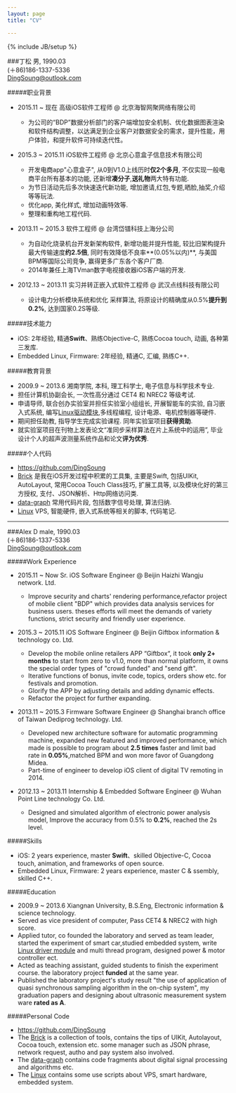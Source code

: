 ```yaml
---
layout: page
title: "CV"

---
```

{% include JB/setup %}  

###丁松
男, 1990.03  
(＋86)186-1337-5336  
<DingSoung@outlook.com>  

#####职业背景

* 2015.11 ~ 现在 高级iOS软件工程师 @ 北京海智网聚网络有限公司
  * 为公司的“BDP”数据分析部门的客户端增加安全机制、优化数据图表渲染和软件结构调整，以达满足到企业客户对数据安全的需求，提升性能，用户体验，和提升软件可持续迭代性。

* 2015.3 ~ 2015.11 iOS软件工程师 @ 北京心意盒子信息技术有限公司
  * 开发电商app"心意盒子", 从0到V1.0上线历时**仅2个多月**, 不仅实现一般电商平台所有基本的功能, 还新增**凑分子**,**送礼物**两大特有功能. 
  * 为节日活动先后多次快速迭代新功能, 增加邀请,红包,专题,晒脸,抽奖,介绍等等玩法. 
  * 优化app, 美化样式, 增加动画特效等. 
  * 整理和重构地工程代码. 

* 2013.11 ~ 2015.3 软件工程师 @ 台湾岱镨科技上海分公司 
  * 为自动化烧录机台开发新架构软件, 新增功能并提升性能, 较比旧架构提升最大传输速度**约2.5倍**, 同时有效降低不良率**(0.05%以内)**, 与美国BPM等国际公司竞争, 赢得更多广东各个客户厂商. 
  * 2014年兼任上海TVman数字电视接收器iOS客户端的开发. 

* 2012.13 ~ 2013.11 实习并转正嵌入式软件工程师 @ 武汉点线科技有限公司 
  * 设计电力分析模块系统和优化 采样算法, 将原设计的精确度从0.5%**提升到0.2%**, 达到国家0.2S等级. 

#####技术能力
* iOS: 2年经验, 精通**Swift**、熟练Objective-C, 熟练Cocoa touch, 动画, 各种第三发库. 
* Embedded Linux,  Firmware: 2年经验, 精通C, 汇编, 熟练C++. 

#####教育背景
* 2009.9 ~ 2013.6 湘南学院, 本科, 理工科学士, 电子信息与科学技术专业.
* 担任计算机协副会长, 一次性高分通过 CET4 和 NREC2 等级考试. 
* 申请导师, 联合创办实验室并担任实验室小组组长, 开展智能车的实验, 自习嵌入式系统, 编写[Linux驱动模块](https://github.com/DingSoung/linux-3.0.1/tree/master/drivers/char),多线程编程, 设计电源、电机控制器等硬件. 
* 期间担任助教, 指导学生完成实验课程. 同年实验室项目**获得资助**. 
* 就实验室项目在刊物上发表论文“准同步采样算法在片上系统中的运用”, 毕业设计个人的超声波测量系统作品和论文**评为优秀**. 

#####个人代码
  * <https://github.com/DingSoung>  
  * [Brick](https://github.com/DingSoung/Brick) 是我在iOS开发过程中积累的工具集, 主要是Swift, 包括UIKit, AutoLayout, 常用Cocoa Touch Class技巧, 扩展工具等, 以及模块化好的第三方授权, 支付、JSON解析、Http网络访问类. 
  * [data-graph](https://github.com/DingSoung/data-graph.git) 常用代码片段, 包括数字信号处理, 算法归纳. 
  * [Linux](https://github.com/DingSoung/Linux.git) VPS, 智能硬件, 嵌入式系统等相关的脚本, 代码笔记. 

---  

###Alex D
male, 1990.03  
(＋86)186-1337-5336  
<DingSoung@outlook.com>  

#####Work Experience

* 2015.11 ~ Now Sr. iOS Software Engineer @ Beijin Haizhi Wangju network. Ltd.
  * Improve security and charts' rendering performance,refactor project of mobile client "BDP" which provides data analysis services for business users. theses efforts will meet the  demands of variety functions, strict security and friendly user experience.

* 2015.3 ~ 2015.11 iOS Software Engineer @ Beijin Giftbox information & technology co. Ltd.
  * Develop the mobile online retailers APP “Giftbox“, it took **only 2+ months** to start from zero to v1.0, more than normal platform, it owns the special order types of "crowd funded" and "send gift". 
  * Iterative functions of bonus, invite code, topics, orders show etc. for festivals and promotion.
  * Glorify the APP by adjusting details and adding dynamic effects.
  * Refactor the project for further expanding. 

* 2013.11 ~ 2015.3 Firmware Software Engineer @ Shanghai branch office of Taiwan Dediprog technology. Ltd.
  * Developed new architecture software for automatic programming machine, expanded new featured and improved performance, which made is possible to program about **2.5 times** faster and limit bad rate in **0.05%**,matched BPM and won more favor of Guangdong Midea. 
  * Part-time of engineer to develop iOS client of digital TV remoting in 2014.

* 2012.13 ~ 2013.11 Internship & Embedded Software Engineer @ Wuhan Point Line technology Co. Ltd.
  * Designed and simulated algorithm of electronic power analysis model, Improve the accuracy from 0.5% to **0.2%**, reached the 2s level.

#####Skills
* iOS: 2 years experience, master **Swift**、skilled Objective-C, Cocoa touch, animation, and frameworks of open source. 
* Embedded Linux,  Firmware: 2 years experience, master C & ssembly, skilled C++. 

#####Education
* 2009.9 ~ 2013.6 Xiangnan University, B.S.Eng, Electronic information & science technology.
* Served as vice president of computer, Pass CET4 & NREC2 with high score. 
* Applied tutor, co founded the laboratory and served as team leader, started the experiment of smart car,studied embedded system, write [Linux driver module](https://github.com/DingSoung/linux-3.0.1/tree/master/drivers/char) and multi thread program, designed power & motor controller ect.
* Acted as teaching assistant, guided students to finish the experiment course. the laboratory project **funded** at the same year.
* Published the laboratory project's study result "the use of application of quasi synchronous sampling algorithm in the on-chip system", my graduation papers and designing about ultrasonic measurement system ware **rated as A**.

#####Personal Code
  * <https://github.com/DingSoung>  
  * The [Brick](https://github.com/DingSoung/Brick) is a collection of tools, contains the tips of UIKit, Autolayout, Cocoa touch, extension etc. some manager such as JSON phrase, network request, autho and pay system also involved.
  * The [data-graph](https://github.com/DingSoung/data-graph.git) contains code fragments about digital signal processing and algorithms etc.
  * The [Linux](https://github.com/DingSoung/Linux.git) contains some use scripts about VPS, smart hardware, embedded system. 





